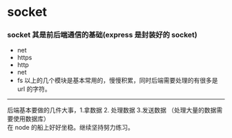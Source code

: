 # socket
### socket 其是前后端通信的基础(express 是封装好的 socket)
* net
* https
* http
* net
* fs
  以上的几个模块是基本常用的，慢慢积累，同时后端需要处理的有很多是 url 的字符。<br>
_ _ _ _ 
  后端基本要做的几件大事，1.拿数据 2. 处理数据 3.发送数据 （处理大量的数据需要使用数据库）<br>
  在 node 的船上好好坐稳。继续坚持努力练习。
 
